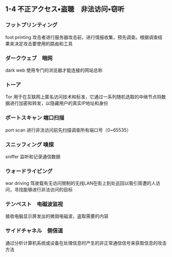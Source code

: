## 1-4 不正アクセス•盗聴　非法访问•窃听

### フットプリンティング
foot printing
攻击者进行服务器攻击前，进行情报收集，预先调查。根据调查结果来决定攻击要使用的路由和工具

### ダークウェブ　暗网
dark web
使用专门的浏览器才能连接的网站总称

### トーア
Tor
用于在互联网上匿名访问技术和标准，它通过一系列随机选取的中继节点将数据进行加密和转发，以隐藏用户的真实IP地址和身份

### ポートスキャン 端口扫描
port scan
进行非法访问前先扫描调查所有端口号（0~65535）

### スニッフィング 嗅探
sniffer
监听和记录通信数据

### ウォードライビング
war driving
驾驶载有无访问限制的无线LAN在街上到处巡回以吸引周遭的人访问，寻找能够进行非法访问的目标

### テンペスト　电磁波监视
接收电脑显示屏发出的微弱电磁波，盗取需要的内容

### サイドチャネル　侧信道
通过分析计算机系统或设备在处理信息时产生的非正常通信信号来获取信息的攻击方法
